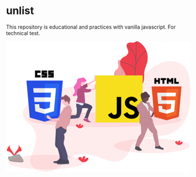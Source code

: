 # unlist
This repository is educational and practices with vanilla javascript.
For technical test.

<img align="center" src="/src/assets/static-assets.svg">
